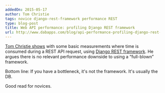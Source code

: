 ```yaml
---
addedOn: 2015-05-17
author: Tom Christie
tags: novice django-rest-framework performance REST
type: blog-post
title: Web API performance: profiling Django REST framework
url: http://www.dabapps.com/blog/api-performance-profiling-django-rest-framework/
---
```


[Tom Christie shows](http://www.dabapps.com/blog/api-performance-profiling-django-rest-framework/) with some basic measurements where time is consumed during a REST API request, using [Django REST framework](./snippets/django-rest-framework). He argues there is no relevant performance downside to using a “full-blown” framework.

Bottom line: If you have a bottleneck, it's not the framework. It's usually the DB.

Good read for novices.
